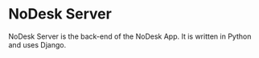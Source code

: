 NoDesk Server
======
NoDesk Server is the back-end of the NoDesk App.
It is written in Python and uses Django.
